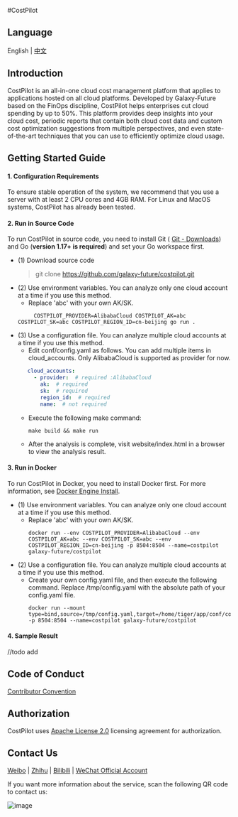 #CostPilot

Language
----

English | [中文](https://github.com/galaxy-future/costpilot/blob/dev/docs/CH-README.md)

Introduction
-----
CostPilot is an all-in-one cloud cost management platform that applies to applications hosted on all cloud platforms. Developed by Galaxy-Future based on the FinOps discipline, CostPilot helps enterprises cut cloud spending by up to 50%. This platform provides deep insights into your cloud cost, periodic reports that contain both cloud cost data and custom cost optimization suggestions from multiple perspectives, and even state-of-the-art techniques that you can use to efficiently optimize cloud usage.

Getting Started Guide
----
#### 1. Configuration Requirements

To ensure stable operation of the system, we recommend that you use a server with at least 2 CPU cores and 4GB RAM. For Linux and MacOS systems, CostPilot has already been tested.


#### 2. Run in Source Code
To run CostPilot in source code, you need to install Git ( [Git - Downloads](https://git-scm.com/downloads)) and Go (**version 1.17+ is required**) and set your Go workspace first.

* (1) Download source code
  > git clone https://github.com/galaxy-future/costpilot.git
* (2) Use environment variables. You can analyze only one cloud account at a time if you use this method.
  - Replace 'abc' with your own AK/SK.
  ```shell
       COSTPILOT_PROVIDER=AlibabaCloud COSTPILOT_AK=abc COSTPILOT_SK=abc COSTPILOT_REGION_ID=cn-beijing go run .
  ```
* (3) Use a configuration file. You can analyze multiple cloud accounts at a time if you use this method.
    -  Edit conf/config.yaml as follows. You can add multiple items in cloud_accounts. Only AlibabaCloud is supported as provider for now.
     ```yaml
        cloud_accounts:
          - provider:  # required :AlibabaCloud
            ak:  # required
            sk:  # required
            region_id:  # required
            name:  # not required
    ```
    - Execute the following make command:
        ```shell
        make build && make run
      ```
    - After the analysis is complete, visit website/index.html in a browser to view the analysis result.

#### 3. Run in Docker
To run CostPilot in Docker, you need to install Docker first. For more information, see
[Docker Engine Install](https://docs.docker.com/engine/install/).

* (1) Use environment variables. You can analyze only one cloud account at a time if you use this method.
  - Replace 'abc' with your own AK/SK.
    ```shell
    docker run --env COSTPILOT_PROVIDER=AlibabaCloud --env COSTPILOT_AK=abc --env COSTPILOT_SK=abc --env COSTPILOT_REGION_ID=cn-beijing -p 8504:8504 --name=costpilot galaxy-future/costpilot
    ```
* (2) Use a configuration file. You can analyze multiple cloud accounts at a time if you use this method.
  - Create your own config.yaml file, and then execute the following command. Replace /tmp/config.yaml with the absolute path of your config.yaml file.
    ```shell
    docker run --mount type=bind,source=/tmp/config.yaml,target=/home/tiger/app/conf/config.yaml -p 8504:8504 --name=costpilot galaxy-future/costpilot
    ```
#### 4. Sample Result
//todo add

Code of Conduct
------
[Contributor Convention](https://github.com/galaxy-future/costpilot/blob/master/CODE_OF_CONDUCT)

Authorization
-----

CostPilot uses [Apache License 2.0](https://github.com/galaxy-future/costpilot/blob/master/LICENSE) licensing agreement for authorization.

Contact Us
-----

[Weibo](https://weibo.com/galaxyfuture) | [Zhihu](https://www.zhihu.com/org/xing-yi-wei-lai) | [Bilibili](https://space.bilibili.com/2057006251)
| [WeChat Official Account](https://github.com/galaxy-future/comandx/blob/main/docs/resource/wechat_official_account.md)

If you want more information about the service, scan the following QR code to contact us:

![image](https://user-images.githubusercontent.com/102009012/163559389-813afa06-924f-412d-8642-1a0944384f91.png)

